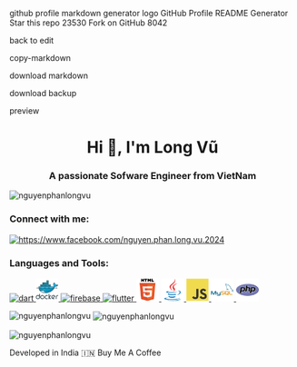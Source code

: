 github profile markdown generator logo
GitHub Profile README Generator
Star this repo
23530
Fork on GitHub
8042

back to edit

copy-markdown

download markdown

download backup

preview
<h1 align="center">Hi 👋, I'm Long Vũ</h1>
<h3 align="center">A passionate Sofware Engineer from VietNam</h3>

<p align="left"> <img src="https://komarev.com/ghpvc/?username=nguyenphanlongvu&label=Profile%20views&color=0e75b6&style=flat" alt="nguyenphanlongvu" /> </p>

<h3 align="left">Connect with me:</h3>
<p align="left">
<a href="https://fb.com/https://www.facebook.com/nguyen.phan.long.vu.2024" target="blank"><img align="center" src="https://raw.githubusercontent.com/rahuldkjain/github-profile-readme-generator/master/src/images/icons/Social/facebook.svg" alt="https://www.facebook.com/nguyen.phan.long.vu.2024" height="30" width="40" /></a>
</p>

<h3 align="left">Languages and Tools:</h3>
<p align="left"> <a href="https://dart.dev" target="_blank" rel="noreferrer"> <img src="https://www.vectorlogo.zone/logos/dartlang/dartlang-icon.svg" alt="dart" width="40" height="40"/> </a> <a href="https://www.docker.com/" target="_blank" rel="noreferrer"> <img src="https://raw.githubusercontent.com/devicons/devicon/master/icons/docker/docker-original-wordmark.svg" alt="docker" width="40" height="40"/> </a> <a href="https://firebase.google.com/" target="_blank" rel="noreferrer"> <img src="https://www.vectorlogo.zone/logos/firebase/firebase-icon.svg" alt="firebase" width="40" height="40"/> </a> <a href="https://flutter.dev" target="_blank" rel="noreferrer"> <img src="https://www.vectorlogo.zone/logos/flutterio/flutterio-icon.svg" alt="flutter" width="40" height="40"/> </a> <a href="https://www.w3.org/html/" target="_blank" rel="noreferrer"> <img src="https://raw.githubusercontent.com/devicons/devicon/master/icons/html5/html5-original-wordmark.svg" alt="html5" width="40" height="40"/> </a> <a href="https://www.java.com" target="_blank" rel="noreferrer"> <img src="https://raw.githubusercontent.com/devicons/devicon/master/icons/java/java-original.svg" alt="java" width="40" height="40"/> </a> <a href="https://developer.mozilla.org/en-US/docs/Web/JavaScript" target="_blank" rel="noreferrer"> <img src="https://raw.githubusercontent.com/devicons/devicon/master/icons/javascript/javascript-original.svg" alt="javascript" width="40" height="40"/> </a> <a href="https://www.mysql.com/" target="_blank" rel="noreferrer"> <img src="https://raw.githubusercontent.com/devicons/devicon/master/icons/mysql/mysql-original-wordmark.svg" alt="mysql" width="40" height="40"/> </a> <a href="https://www.php.net" target="_blank" rel="noreferrer"> <img src="https://raw.githubusercontent.com/devicons/devicon/master/icons/php/php-original.svg" alt="php" width="40" height="40"/> </a> </p>

<p><img align="left" src="https://github-readme-stats.vercel.app/api/top-langs?username=nguyenphanlongvu&show_icons=true&locale=en&layout=compact" alt="nguyenphanlongvu" /></p>

<p>&nbsp;<img align="center" src="https://github-readme-stats.vercel.app/api?username=nguyenphanlongvu&show_icons=true&locale=en" alt="nguyenphanlongvu" /></p>

<p><img align="center" src="https://github-readme-streak-stats.herokuapp.com/?user=nguyenphanlongvu&" alt="nguyenphanlongvu" /></p>


Developed in India 🇮🇳
Buy Me A Coffee
